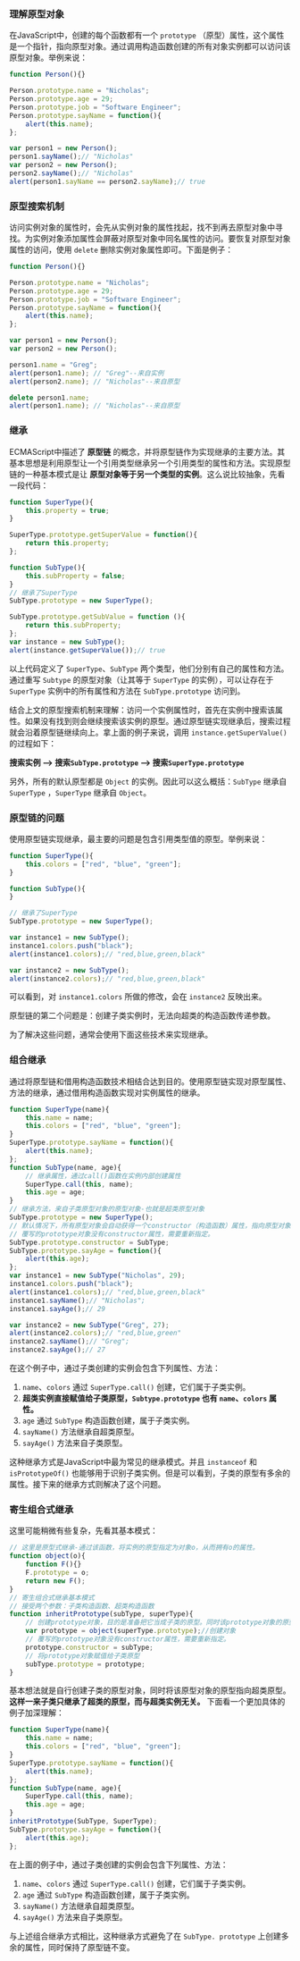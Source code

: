 ### 理解原型对象
在JavaScript中，创建的每个函数都有一个 `prototype` （原型）属性，这个属性是一个指针，指向原型对象。通过调用构造函数创建的所有对象实例都可以访问该原型对象。举例来说：
```javascript
function Person(){}

Person.prototype.name = "Nicholas";
Person.prototype.age = 29;
Person.prototype.job = "Software Engineer";
Person.prototype.sayName = function(){
    alert(this.name);
};

var person1 = new Person();
person1.sayName();// "Nicholas"
var person2 = new Person();
person2.sayName();// "Nicholas"
alert(person1.sayName == person2.sayName);// true
```
<!--more-->
### 原型搜索机制
访问实例对象的属性时，会先从实例对象的属性找起，找不到再去原型对象中寻找。为实例对象添加属性会屏蔽对原型对象中同名属性的访问。要恢复对原型对象属性的访问，使用 `delete` 删除实例对象属性即可。下面是例子：
```javascript
function Person(){}

Person.prototype.name = "Nicholas";
Person.prototype.age = 29;
Person.prototype.job = "Software Engineer";
Person.prototype.sayName = function(){
    alert(this.name);
};

var person1 = new Person();
var person2 = new Person();

person1.name = "Greg";
alert(person1.name); // "Greg"--来自实例
alert(person2.name); // "Nicholas"--来自原型

delete person1.name;
alert(person1.name); // "Nicholas"--来自原型
```
### 继承
ECMAScript中描述了 **原型链** 的概念，并将原型链作为实现继承的主要方法。其基本思想是利用原型让一个引用类型继承另一个引用类型的属性和方法。实现原型链的一种基本模式是让 **原型对象等于另一个类型的实例**。这么说比较抽象，先看一段代码：
```javascript
function SuperType(){
    this.property = true;
}

SuperType.prototype.getSuperValue = function(){
    return this.property;
};

function SubType(){
    this.subProperty = false;
}
// 继承了SuperType
SubType.prototype = new SuperType();

SubType.prototype.getSubValue = function (){
    return this.subProperty;
};
var instance = new SubType();
alert(instance.getSuperValue());// true
```
以上代码定义了 `SuperType`、`SubType` 两个类型，他们分别有自己的属性和方法。通过重写 `Subtype` 的原型对象（让其等于 `SuperType` 的实例），可以让存在于 `SuperType` 实例中的所有属性和方法在 `SubType.prototype` 访问到。

结合上文的原型搜索机制来理解：访问一个实例属性时，首先在实例中搜索该属性。如果没有找到则会继续搜索该实例的原型。通过原型链实现继承后，搜索过程就会沿着原型链继续向上。拿上面的例子来说，调用 `instance.getSuperValue()` 的过程如下：

**搜索实例 --> 搜索`SubType.prototype` --> 搜索`SuperType.prototype`**

另外，所有的默认原型都是 `Object` 的实例。因此可以这么概括：`SubType` 继承自 `SuperType` ，`SuperType` 继承自 `Object`。
### 原型链的问题
使用原型链实现继承，最主要的问题是包含引用类型值的原型。举例来说：

```javascript
function SuperType(){
    this.colors = ["red", "blue", "green"];
}

function SubType(){
}

// 继承了SuperType
SubType.prototype = new SuperType();

var instance1 = new SubType();
instance1.colors.push("black");
alert(instance1.colors);// "red,blue,green,black"

var instance2 = new SubType();
alert(instance2.colors);// "red,blue,green,black"
```
可以看到，对 `instance1.colors` 所做的修改，会在 `instance2` 反映出来。

原型链的第二个问题是：创建子类实例时，无法向超类的构造函数传递参数。

为了解决这些问题，通常会使用下面这些技术来实现继承。
### 组合继承
通过将原型链和借用构造函数技术相结合达到目的。使用原型链实现对原型属性、方法的继承，通过借用构造函数实现对实例属性的继承。

```javascript
function SuperType(name){
    this.name = name;
    this.colors = ["red", "blue", "green"];
}
SuperType.prototype.sayName = function(){
    alert(this.name);
};
function SubType(name, age){
    // 继承属性，通过call()函数在实例内部创建属性
    SuperType.call(this, name);
    this.age = age;
}
// 继承方法，来自子类原型对象的原型对象-也就是超类原型对象
SubType.prototype = new SuperType();
// 默认情况下，所有原型对象会自动获得一个constructor（构造函数）属性，指向原型对象所在函数。
// 覆写的prototype对象没有constructor属性，需要重新指定。
SubType.prototype.constructor = SubType;
SubType.prototype.sayAge = function(){
    alert(this.age);
};
var instance1 = new SubType("Nicholas", 29);
instance1.colors.push("black");
alert(instance1.colors);// "red,blue,green,black"
instance1.sayName();// "Nicholas";
instance1.sayAge();// 29

var instance2 = new SubType("Greg", 27);
alert(instance2.colors);// "red,blue,green"
instance2.sayName();// "Greg";
instance2.sayAge();// 27
```
在这个例子中，通过子类创建的实例会包含下列属性、方法：
1. `name`、`colors` 通过 `SuperType.call()` 创建，它们属于子类实例。
2. **超类实例直接赋值给子类原型，`Subtype.prototype` 也有 `name`、`colors` 属性。**
2. `age` 通过 `SubType` 构造函数创建，属于子类实例。
3. `sayName()` 方法继承自超类原型。
4. `sayAge()` 方法来自子类原型。

这种继承方式是JavaScript中最为常见的继承模式。并且 `instanceof` 和 `isPrototypeOf()` 也能够用于识别子类实例。但是可以看到，子类的原型有多余的属性。接下来的继承方式则解决了这个问题。
### 寄生组合式继承
这里可能稍微有些复杂，先看其基本模式：
```javascript
// 这里是原型式继承-通过该函数，将实例的原型指定为对象o，从而拥有o的属性。
function object(o){
    function F(){}
    F.prototype = o;
    return new F();
}
// 寄生组合式继承基本模式
// 接受两个参数：子类构造函数、超类构造函数
function inheritPrototype(subType, superType){
    // 创建prototype对象，目的是准备把它当成子类的原型。同时该prototype对象的原型是超类原型。
    var prototype = object(superType.prototype);//创建对象
    // 覆写的prototype对象没有constructor属性，需要重新指定。
    prototype.constructor = subType;
    // 将prototype对象赋值给子类原型
    subType.prototype = prototype;
}
```
基本想法就是自行创建子类的原型对象，同时将该原型对象的原型指向超类原型。**这样一来子类只继承了超类的原型，而与超类实例无关。**
下面看一个更加具体的例子加深理解：
```javascript
function SuperType(name){
    this.name = name;
    this.colors = ["red", "blue", "green"];
}
SuperType.prototype.sayName = function(){
    alert(this.name);
};
function SubType(name, age){
    SuperType.call(this, name);
    this.age = age;
}
inheritPrototype(SubType, SuperType);
SubType.prototype.sayAge = function(){
    alert(this.age);
};
```
在上面的例子中，通过子类创建的实例会包含下列属性、方法：
1. `name`、`colors` 通过 `SuperType.call()` 创建，它们属于子类实例。
2. `age` 通过 `SubType` 构造函数创建，属于子类实例。
3. `sayName()` 方法继承自超类原型。
4. `sayAge()` 方法来自子类原型。

与上述组合继承方式相比，这种继承方式避免了在 `SubType. prototype` 上创建多余的属性，同时保持了原型链不变。